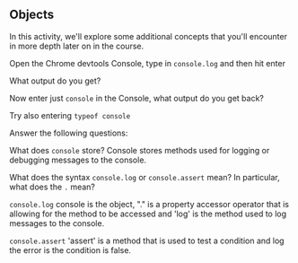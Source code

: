 ## Objects

In this activity, we'll explore some additional concepts that you'll encounter in more depth later on in the course.

Open the Chrome devtools Console, type in `console.log` and then hit enter

What output do you get?

Now enter just `console` in the Console, what output do you get back?

Try also entering `typeof console`

Answer the following questions:

What does `console` store?
Console stores methods used for logging or debugging messages to the console. 

What does the syntax `console.log` or `console.assert` mean? In particular, what does the `.` mean?

`console.log` console is the object, "." is a property accessor operator that is allowing for the method to be accessed and 'log' is the method used to log messages to the console.

`console.assert` 'assert' is a method that is used to test a condition and log the error is the condition is false.


